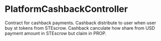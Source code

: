 # PlatformCashbackController

Contract for cashback payments. Cashback distribute to user when user buy st tokens from STEscrow. Cashback canculate how share from USD payment amount in STEscrow but claim in PROP.